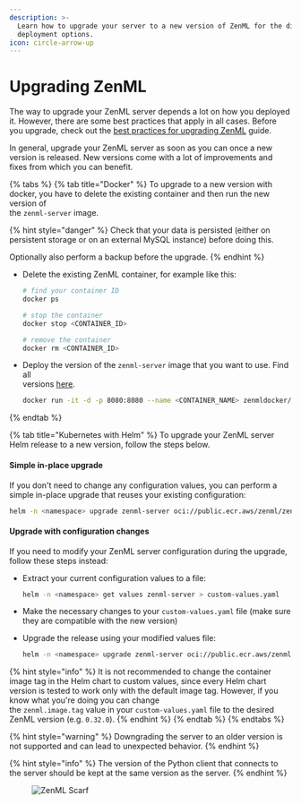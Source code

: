 ```yaml
---
description: >-
  Learn how to upgrade your server to a new version of ZenML for the different
  deployment options.
icon: circle-arrow-up
---
```


# Upgrading ZenML

The way to upgrade your ZenML server depends a lot on how you deployed it. However, there are some best practices that apply in all cases. Before you upgrade, check out the [best practices for upgrading ZenML](best-practices-upgrading-zenml.md) guide.

In general, upgrade your ZenML server as soon as you can once a new version is released. New versions come with a lot of improvements and fixes from which you can benefit.

{% tabs %}
{% tab title="Docker" %}
To upgrade to a new version with docker, you have to delete the existing container and then run the new version of\
the `zenml-server` image.

{% hint style="danger" %}
Check that your data is persisted (either on persistent storage or on an external MySQL instance) before doing this.

Optionally also perform a backup before the upgrade.
{% endhint %}

*   Delete the existing ZenML container, for example like this:

    ```bash
    # find your container ID
    docker ps
    ```

    ```bash
    # stop the container
    docker stop <CONTAINER_ID>

    # remove the container
    docker rm <CONTAINER_ID>
    ```
*   Deploy the version of the `zenml-server` image that you want to use. Find all\
    versions [here](https://hub.docker.com/r/zenmldocker/zenml-server/tags).

    ```bash
    docker run -it -d -p 8080:8080 --name <CONTAINER_NAME> zenmldocker/zenml-server:<VERSION>
    ```
{% endtab %}

{% tab title="Kubernetes with Helm" %}
To upgrade your ZenML server Helm release to a new version, follow the steps below.

#### Simple in-place upgrade

If you don't need to change any configuration values, you can perform a simple in-place upgrade that reuses your existing configuration:

```bash
helm -n <namespace> upgrade zenml-server oci://public.ecr.aws/zenml/zenml --version <VERSION> --reuse-values
```

#### Upgrade with configuration changes

If you need to modify your ZenML server configuration during the upgrade, follow these steps instead:

*   Extract your current configuration values to a file:

    ```bash
    helm -n <namespace> get values zenml-server > custom-values.yaml
    ```
* Make the necessary changes to your `custom-values.yaml` file (make sure they are compatible with the new version)
*   Upgrade the release using your modified values file:

    ```bash
    helm -n <namespace> upgrade zenml-server oci://public.ecr.aws/zenml/zenml --version <VERSION> -f custom-values.yaml
    ```

{% hint style="info" %}
It is not recommended to change the container image tag in the Helm chart to custom values, since every Helm chart\
version is tested to work only with the default image tag. However, if you know what you're doing you can change\
the `zenml.image.tag` value in your `custom-values.yaml` file to the desired ZenML version (e.g. `0.32.0`).
{% endhint %}
{% endtab %}
{% endtabs %}

{% hint style="warning" %}
Downgrading the server to an older version is not supported and can lead to unexpected behavior.
{% endhint %}

{% hint style="info" %}
The version of the Python client that connects to the server should be kept at the same version as the server.
{% endhint %}

<figure><img src="https://static.scarf.sh/a.png?x-pxid=f0b4f458-0a54-4fcd-aa95-d5ee424815bc" alt="ZenML Scarf"><figcaption></figcaption></figure>
